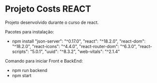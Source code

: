 # Projeto Costs REACT
Projeto desenvolvido durante o curso de react.

Pacotes para instalação:
- npm install 
 "json-server": "^0.17.0",
 "react": "^18.2.0",
 "react-dom": "^18.2.0",
 "react-icons": "^4.4.0",
 "react-router-dom": "^6.3.0",
 "react-scripts": "5.0.1",
 "uuid": "^8.3.2",
 "web-vitals": "^2.1.4"
 
 Comando para iniciar Front e BackEnd:
 - npm run backend
 - npm start
 
